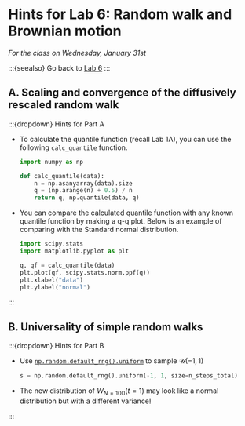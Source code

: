 # Hints for Lab 6: Random walk and Brownian motion

*For the class on Wednesday, January 31st*

:::{seealso}
Go back to [Lab 6](../labs/06)
:::

## A. Scaling and convergence of the diffusively rescaled random walk

:::{dropdown} Hints for Part A
-   To calculate the quantile function (recall Lab 1A), you can use the following
    `calc_quantile` function.

    ```python
    import numpy as np

    def calc_quantile(data):
        n = np.asanyarray(data).size
        q = (np.arange(n) + 0.5) / n
        return q, np.quantile(data, q)
    ```

-   You can compare the calculated quantile function with any known quantile function by making a q-q plot.
    Below is an example of comparing with the Standard normal distribution.

    ```python
    import scipy.stats
    import matplotlib.pyplot as plt

    q, qf = calc_quantile(data)
    plt.plot(qf, scipy.stats.norm.ppf(q))
    plt.xlabel("data")
    plt.ylabel("normal")
    ```
:::

## B. Universality of simple random walks

:::{dropdown} Hints for Part B

-   Use [`np.random.default_rng().uniform`](https://numpy.org/doc/stable/reference/random/generated/numpy.random.Generator.uniform.html)
    to sample $\mathcal{U}(-1, 1)$

    ```python
    s = np.random.default_rng().uniform(-1, 1, size=n_steps_total)
    ```

-   The new distribution of $W_{N=100}(t=1)$ may look like a normal distribution but with a different variance!

:::
